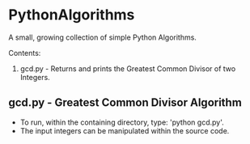 PythonAlgorithms
================

A small, growing collection of simple Python Algorithms.

Contents:

1. gcd.py - Returns and prints the Greatest Common Divisor of two Integers.

## gcd.py - Greatest Common Divisor Algorithm

- To run, within the containing directory, type: 'python gcd.py'.
- The input integers can be manipulated within the source code.
